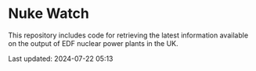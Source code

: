 # Nuke Watch

This repository includes code for retrieving the latest information available on the output of EDF nuclear power plants in the UK.

Last updated: 2024-07-22 05:13
